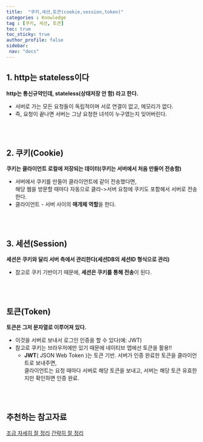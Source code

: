 ```yaml
---
title:  "쿠키,세션,토큰(cookie,session,token)"  
categories : Knowledge
tag : [쿠키, 세션, 토큰]  
toc: true  
toc_sticky: true  
author_profile: false  
sidebar:  
 nav: "docs"    
---
```




## 1. http는 stateless이다

**http는 통신규약인데, stateless(상태저장 안 함) 라고 한다.**

* 서버로 가는 모든 요청들이 독립적이며 서로 연결이 없고, 메모리가 없다.
* 즉, 요청이 끝나면 서버는 그냥 요청한 녀석이 누구였는지 잊어버린다.

<br><br>

## 2. 쿠키(Cookie)

**쿠키는 클라이언트 로컬에 저장되는 데이터(쿠키는 서버에서 처음 만들어 전송함)**

* 서버에서 쿠키를 만들어 클라이언트에 같이 전송했다면,  
  해당 웹을 방문할 때마다 자동으로 클라->서버 요청에 쿠키도 포함해서 서버로 전송한다.
* 클라이언트 - 서버 사이의 **매개체 역할**을 한다.

<br><br>

## 3. 세션(Session)

**세션은 쿠키와 달리 서버 측에서 관리한다(세션DB의 세션ID 형식으로 관리)**

* 참고로 쿠키 기반이기 때문에, **세션은 쿠키를 통해 전송**이 된다.

<br><br>

## 토큰(Token)

**토큰은 그저 문자열로 이루어져 있다.**

* 이것을 서버로 보내서 로그인 인증을 할 수 있다(예: JWT)
* 참고로 쿠키는 브라우저에만 있기 때문에 네이티브 앱에선 토큰을 활용!!
  * **JWT**( JSON Web Token )는 토큰 기반. 서버가 인증 완료한 토큰을 클라이언트로 보내주면,  
    클라이언트는 요청 때마다 서버로 해당 토큰을 보내고, 서버는 해당 토큰 유효한지만 확인하면 인증 완료.

<br><br>

## 추천하는 참고자료

[조금 자세히 잘 정리](https://interconnection.tistory.com/74)
[간략히 잘 정리](https://www.youtube.com/watch?v=tosLBcAX1vk&list=PL7jH19IHhOLN4_YTF__6y3ongLcYCZtNL&index=8)
